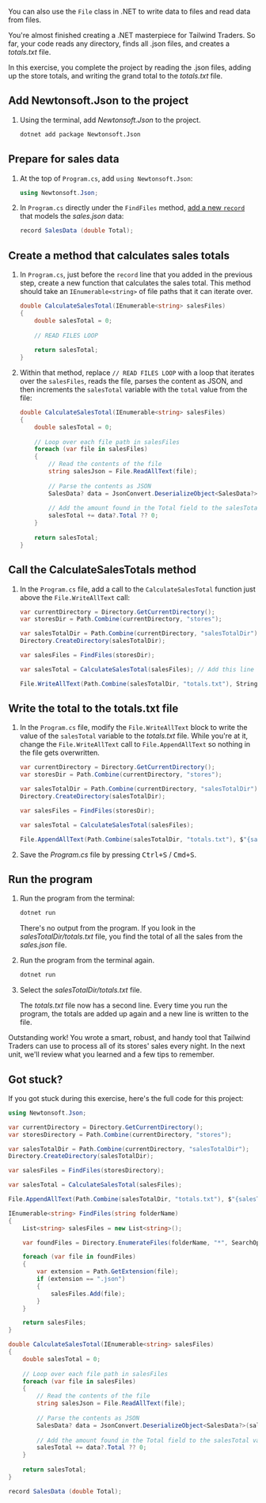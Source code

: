 You can also use the `File` class in .NET to write data to files and read data from files.

You're almost finished creating a .NET masterpiece for Tailwind Traders. So far, your code reads any directory, finds all .json files, and creates a *totals.txt* file.

In this exercise, you complete the project by reading the .json files, adding up the store totals, and writing the grand total to the *totals.txt* file.

## Add Newtonsoft.Json to the project

1. Using the terminal, add *Newtonsoft.Json* to the project.

    ```bash
    dotnet add package Newtonsoft.Json
    ```

## Prepare for sales data

1. At the top of `Program.cs`, add `using Newtonsoft.Json`:

    ```csharp
    using Newtonsoft.Json;
    ```

1. In `Program.cs` directly under the `FindFiles` method, [add a new `record`](/dotnet/csharp/language-reference/builtin-types/record/) that models the *sales.json* data:

    ```csharp
    record SalesData (double Total);
    ```

## Create a method that calculates sales totals

1. In `Program.cs`, just before the `record` line that you added in the previous step, create a new function that calculates the sales total. This method should take an `IEnumerable<string>` of file paths that it can iterate over.

    ```csharp
    double CalculateSalesTotal(IEnumerable<string> salesFiles)
    {
        double salesTotal = 0;
        
        // READ FILES LOOP
        
        return salesTotal;
    }
    ```

1. Within that method, replace `// READ FILES LOOP` with a loop that iterates over the `salesFiles`, reads the file, parses the content as JSON, and then increments the `salesTotal` variable with the `total` value from the file:

    ```csharp
    double CalculateSalesTotal(IEnumerable<string> salesFiles)
    {
        double salesTotal = 0;
        
        // Loop over each file path in salesFiles
        foreach (var file in salesFiles)
        {      
            // Read the contents of the file
            string salesJson = File.ReadAllText(file);
        
            // Parse the contents as JSON
            SalesData? data = JsonConvert.DeserializeObject<SalesData?>(salesJson);
        
            // Add the amount found in the Total field to the salesTotal variable
            salesTotal += data?.Total ?? 0;
        }
        
        return salesTotal;
    }
    ```

## Call the CalculateSalesTotals method

1. In the `Program.cs` file, add a call to the `CalculateSalesTotal` function just above the `File.WriteAllText` call:

    ```csharp
    var currentDirectory = Directory.GetCurrentDirectory();
    var storesDir = Path.Combine(currentDirectory, "stores");
    
    var salesTotalDir = Path.Combine(currentDirectory, "salesTotalDir");
    Directory.CreateDirectory(salesTotalDir);
    
    var salesFiles = FindFiles(storesDir);
    
    var salesTotal = CalculateSalesTotal(salesFiles); // Add this line of code
    
    File.WriteAllText(Path.Combine(salesTotalDir, "totals.txt"), String.Empty);
    ```

## Write the total to the totals.txt file

1. In the `Program.cs` file, modify the `File.WriteAllText` block to write the value of the `salesTotal` variable to the *totals.txt* file. While you're at it, change the `File.WriteAllText` call to `File.AppendAllText` so nothing in the file gets overwritten.

    ```csharp
    var currentDirectory = Directory.GetCurrentDirectory();            
    var storesDir = Path.Combine(currentDirectory, "stores");
    
    var salesTotalDir = Path.Combine(currentDirectory, "salesTotalDir");
    Directory.CreateDirectory(salesTotalDir);            
    
    var salesFiles = FindFiles(storesDir);
    
    var salesTotal = CalculateSalesTotal(salesFiles);
    
    File.AppendAllText(Path.Combine(salesTotalDir, "totals.txt"), $"{salesTotal}{Environment.NewLine}");
    ```

1. Save the *Program.cs* file by pressing <kbd>Ctrl+S</kbd> / <kbd>Cmd+S</kbd>.

## Run the program

1. Run the program from the terminal:

    ```bash
    dotnet run
    ```

   There's no output from the program. If you look in the *salesTotalDir/totals.txt* file, you find the total of all the sales from the *sales.json* file.

1. Run the program from the terminal again.

    ```bash
    dotnet run
    ```

1. Select the *salesTotalDir/totals.txt* file.

   The *totals.txt* file now has a second line. Every time you run the program, the totals are added up again and a new line is written to the file.

Outstanding work! You wrote a smart, robust, and handy tool that Tailwind Traders can use to process all of its stores' sales every night. In the next unit, we'll review what you learned and a few tips to remember.

## Got stuck?

If you got stuck during this exercise, here's the full code for this project:

```csharp
using Newtonsoft.Json; 

var currentDirectory = Directory.GetCurrentDirectory();
var storesDirectory = Path.Combine(currentDirectory, "stores");

var salesTotalDir = Path.Combine(currentDirectory, "salesTotalDir");
Directory.CreateDirectory(salesTotalDir);   

var salesFiles = FindFiles(storesDirectory);

var salesTotal = CalculateSalesTotal(salesFiles);

File.AppendAllText(Path.Combine(salesTotalDir, "totals.txt"), $"{salesTotal}{Environment.NewLine}");

IEnumerable<string> FindFiles(string folderName)
{
    List<string> salesFiles = new List<string>();

    var foundFiles = Directory.EnumerateFiles(folderName, "*", SearchOption.AllDirectories);

    foreach (var file in foundFiles)
    {
        var extension = Path.GetExtension(file);
        if (extension == ".json")
        {
            salesFiles.Add(file);
        }
    }

    return salesFiles;
}

double CalculateSalesTotal(IEnumerable<string> salesFiles)
{
    double salesTotal = 0;
    
    // Loop over each file path in salesFiles
    foreach (var file in salesFiles)
    {      
        // Read the contents of the file
        string salesJson = File.ReadAllText(file);
    
        // Parse the contents as JSON
        SalesData? data = JsonConvert.DeserializeObject<SalesData?>(salesJson);
    
        // Add the amount found in the Total field to the salesTotal variable
        salesTotal += data?.Total ?? 0;
    }
    
    return salesTotal;
}

record SalesData (double Total);
```
